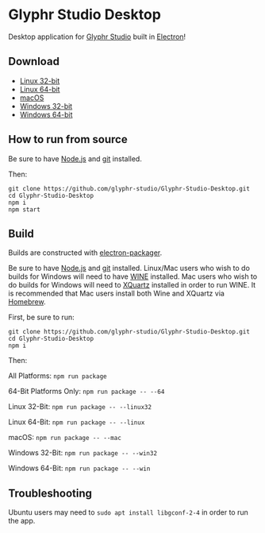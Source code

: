 # Glyphr Studio Desktop

Desktop application for [Glyphr Studio](http://glyphrstudio.com) built in [Electron](https://electron.atom.io/)!

## Download

- [Linux 32-bit](https://github.com/glyphr-studio/Glyphr-Studio-Desktop/releases/download/v0.4.3/Glyphr.Studio-linux-ia32.zip)
- [Linux 64-bit](https://github.com/glyphr-studio/Glyphr-Studio-Desktop/releases/download/v0.4.3/Glyphr.Studio-linux-x64.zip)
- [macOS](https://github.com/glyphr-studio/Glyphr-Studio-Desktop/releases/download/v0.4.3/Glyphr.Studio-darwin-x64.zip)
- [Windows 32-bit](https://github.com/glyphr-studio/Glyphr-Studio-Desktop/releases/download/v0.4.3/Glyphr.Studio-win32-ia32.zip)
- [Windows 64-bit](https://github.com/glyphr-studio/Glyphr-Studio-Desktop/releases/download/v0.4.3/Glyphr.Studio-win32-x64.zip)

## How to run from source

Be sure to have [Node.js](https://nodejs.org) and [git](https://git-scm.com) installed.

Then:

```
git clone https://github.com/glyphr-studio/Glyphr-Studio-Desktop.git
cd Glyphr-Studio-Desktop
npm i
npm start
```

## Build

Builds are constructed with [electron-packager](https://github.com/maxogden/electron-packager).

Be sure to have [Node.js](https://nodejs.org) and [git](https://git-scm.com) installed. Linux/Mac users who wish to do builds for Windows will need to have [WINE](https://winehq.org) installed. Mac users who wish to do builds for Windows will need to [XQuartz](https://www.xquartz.org) installed in order to run WINE. It is recommended that Mac users install both Wine and XQuartz via [Homebrew](https://brew.sh).

First, be sure to run:

```
git clone https://github.com/glyphr-studio/Glyphr-Studio-Desktop.git
cd Glyphr-Studio-Desktop
npm i
```

Then:

All Platforms: `npm run package`

64-Bit Platforms Only: `npm run package -- --64`

Linux 32-Bit: `npm run package -- --linux32`

Linux 64-Bit: `npm run package -- --linux`

macOS: `npm run package -- --mac`

Windows 32-Bit: `npm run package -- --win32`

Windows 64-Bit: `npm run package -- --win`

## Troubleshooting

Ubuntu users may need to `sudo apt install libgconf-2-4` in order to run the app.
